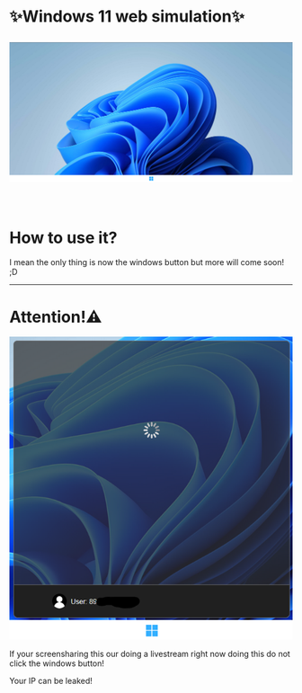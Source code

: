 <h1 aglin="center">
  <p>✨Windows 11 web simulation✨</p>
 <img src="git.png"/>
</h1>
<br>
<h1>How to use it?</h1>
<p>I mean the only thing is now the windows button but more will come soon! ;D</p>
<hr>
<h1>Attention!⚠️</h1>
<p aglin="center">
 <img src="ip.png"/>
  <p>If your screensharing this our doing a livestream right now doing this do not click the windows button!</p>
  <p>Your IP can be leaked!</p>
</p>
